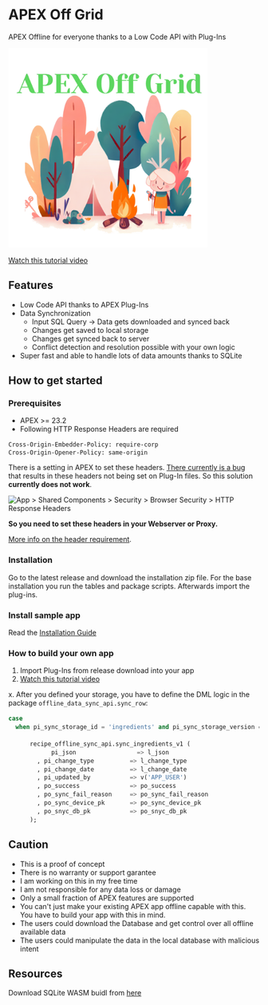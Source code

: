 # APEX Off Grid

APEX Offline for everyone thanks to a Low Code API with Plug-Ins

<img src="https://raw.githubusercontent.com/phartenfeller/apex-off-grid/main/assets/apex-off-grid-logo.png" width="400" >

[Watch this tutorial video](https://youtu.be/D9aTzsYK7MQ)

## Features

- Low Code API thanks to APEX Plug-Ins
- Data Synchronization
  - Input SQL Query -> Data gets downloaded and synced back
  - Changes get saved to local storage
  - Changes get synced back to server
  - Conflict detection and resolution possible with your own logic
- Super fast and able to handle lots of data amounts thanks to SQLite
## How to get started

### Prerequisites

- APEX >= 23.2
- Following HTTP Response Headers are required

```
Cross-Origin-Embedder-Policy: require-corp
Cross-Origin-Opener-Policy: same-origin
```

There is a setting in APEX to set these headers. [There currently is a bug](https://twitter.com/chrisneumueller/status/1649367365342093313?s=20) that results in these headers not being set on Plug-In files. So this solution **currently does not work**.

![App > Shared Components > Security > Browser Security > HTTP Response Headers](./assets/http-headers-apex.png)

**So you need to set these headers in your Webserver or Proxy.**

[More info on the header requirement](https://sqlite.org/wasm/doc/trunk/persistence.md#:~:text=COOP%20and%20COEP%20HTTP%20Headers).

### Installation

Go to the latest release and download the installation zip file. For the base installation you run the tables and package scripts. Afterwards import the plug-ins.

### Install sample app

Read the [Installation Guide](./sample-apps/recipes/readme.md)

### How to build your own app

1. Import Plug-Ins from release download into your app
2. [Watch this tutorial video](https://youtu.be/D9aTzsYK7MQ)

x. After you defined your storage, you have to define the DML logic in the package `offline_data_sync_api.sync_row`:

```sql
case 
  when pi_sync_storage_id = 'ingredients' and pi_sync_storage_version = 1 then

	  recipe_offline_sync_api.sync_ingredients_v1 (
			pi_json                 => l_json
		, pi_change_type          => l_change_type
		, pi_change_date          => l_change_date
		, pi_updated_by           => v('APP_USER')
		, po_success              => po_success
		, po_sync_fail_reason     => po_sync_fail_reason
		, po_sync_device_pk       => po_sync_device_pk
		, po_snyc_db_pk           => po_snyc_db_pk
	  );
```

## Caution

- This is a proof of concept
- There is no warranty or support garantee
- I am working on this in my free time 
- I am not responsible for any data loss or damage
- Only a small fraction of APEX features are supported
- You can't just make your existing APEX app offline capable with this. You have to build your app with this in mind.
- The users could download the Database and get control over all offline available data
- The users could manipulate the data in the local database with malicious intent

## Resources

Download SQLite WASM buidl from [here](https://sqlite.org//download.html#:~:text=WebAssembly%20%26%20JavaScript)
